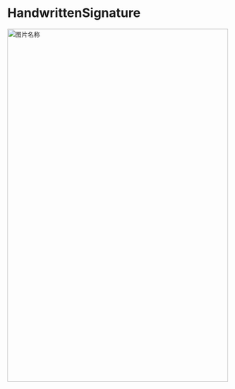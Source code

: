 # HandwrittenSignature
<img src="https://github.com/shoyu666/HandwrittenSignature/blob/master/device-2016-09-22-142701.png" width = "500" height = "800" alt="图片名称" align=center />
